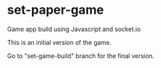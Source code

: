 # set-paper-game
Game app build using Javascript and socket.io

This is an initial version of the game.

Go to "set-game-build" branch for the final version.
